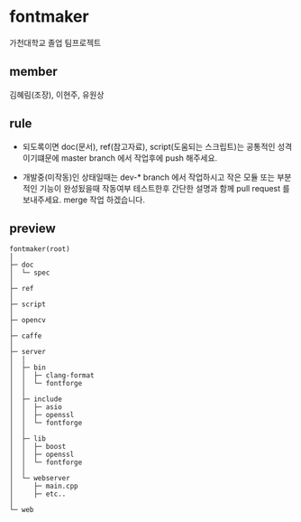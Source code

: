 # fontmaker
가천대학교 졸업 팀프로젝트

## member
김혜림(조장), 이현주, 유원상

## rule
- 되도록이면 doc(문서), ref(참고자료), script(도움되는 스크립트)는 공통적인 성격이기떄문에 master branch 에서 작업후에 push 해주세요. 

- 개발중(미작동)인 상태일때는 dev-* branch 에서 작업하시고 작은 모듈 또는 부분적인 기능이 완성됬을때 작동여부 테스트한후 간단한 설명과 함께 pull request 를 보내주세요. merge 작업 하겠습니다.

## preview
```
fontmaker(root)
│
├─ doc
│  └─ spec
│
├─ ref
│
├─ script
│
├─ opencv
│
├─ caffe
│
├─ server
│  │
│  ├─ bin
│  │  ├─ clang-format
│  │  └─ fontforge
│  │  
│  ├─ include
│  │  ├─ asio
│  │  ├─ openssl
│  │  └─ fontforge
│  │ 
│  ├─ lib
│  │  ├─ boost
│  │  ├─ openssl
│  │  └─ fontforge
│  │
│  └─ webserver
│     ├─ main.cpp
│     ├─ etc..
│ 
└─ web
```